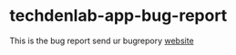 # techdenlab-app-bug-report
This is the bug report 
send ur bugrepory
<a href="https://techdenlabs.blogspot.com">website</a>
